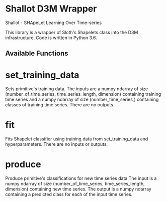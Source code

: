 # Shallot D3M Wrapper
Shallot - SHApeLet Learning Over Time-series

This library is a wrapper of Sloth's Shapelets class into the D3M infrastructure. Code is written in Python 3.6.

## Available Functions

# set_training_data

Sets primitive's training data. The inputs are a numpy ndarray of size (number_of_time_series, time_series_length, dimension) containing training time series
and a numpy ndarray of size (number_time_series,) containing classes of training time series. There are no outputs.

# fit

Fits Shapelet classifier using training data from set_training_data and hyperparameters. There are no inputs or outputs.

# produce

Produce primitive's classifications for new time series data The input is a numpy ndarray of size (number_of_time_series, time_series_length, dimension) containing new time series. The output is a numpy ndarray containing a predicted class for each of the input time series.